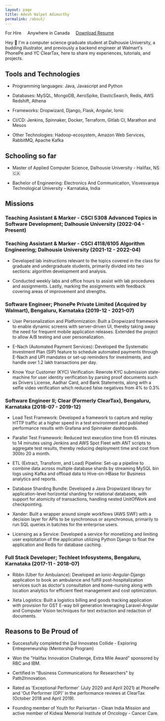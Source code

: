 ```yaml
---
layout: page
title: Adesh Nalpet Adimurthy
permalink: /about/
---
```


<div class="center-align">
    <subtitle class="font-weight-bold text-muted">
        <span style="color: orangered;">
            <i class="fas fa-map-pin" aria-hidden="true"></i>
        </span> For Hire &nbsp; &nbsp;
        <span style="color: dodgerblue;">
            <i class="ml-4 fas fa-map-marked-alt" aria-hidden="true"></i>
        </span> Anywhere in Canada
        <span> &nbsp; &nbsp;
            <a href="{{site.url}}/assets/resume.pdf" download>Download Resume</a>
        </span>
    </subtitle>
</div>

Hey 👋 I'm a computer science graduate student at Dalhousie University, a budding illustrator, and previously a backend engineer at Walmart's PhonePe and YC ClearTax, here to share my experiences, tutorials, and projects.

## Tools and Technologies
- Programming languages: Java, Javascript and Python

- Databases: MySQL, MongoDB, AeroSpike, ElasticSearch, Redis, AWS Redshift, Athena

- Frameworks: Dropwizard, Django, Flask, Angular, Ionic

- CI/CD: Jenkins, Spinnaker, Docker, Terraform, Gitlab CI, Marathon and Mesos

- Other Technologies: Hadoop-ecosystem, Amazon Web Services, RabbitMQ, Apache Kafka

## Schooling so far
- Master of Applied Computer Science, Dalhousie University - Halifax, NS 🇨🇦

- Bachelor of Engineering: Electronics And Communication, Visvesvaraya Technological University - Karnataka, India

## Missions

### Teaching Assistant & Marker - CSCI 5308 Advanced Topics in Software Development; Dalhousie University (2022-04 - Present)
### Teaching Assistant & Marker - CSCI 4118/6105 Algorithm Engineering; Dalhousie University (2021-12 - 2022-04)

- Developed lab instructions relevant to the topics covered in the class for graduate and undergraduate students, primarily divided into two sections: algorithm development and analysis.

- Conducted weekly labs and office hours to assist with lab procedures and assignments. Lastly, marking the assignments with feedback covering areas of improvement and strengths.

### Software Engineer; PhonePe Private Limited (Acquired by Walmart), Bengaluru, Karnataka (2019-12 - 2021-07)

- User Personalization and Platformization: Built a Dropwizard framework to enable dynamic screens with server-driven UI, thereby taking away the need for frequent mobile application releases. Extended the project to allow A/B testing and user personalization.

- E-Nach (Automated Payment Services): Developed the Systematic Investment Plan (SIP) feature to schedule automated payments through E-Nach and UPI mandates or set-up reminders for investments, and handle over 1.2 lakh transactions per day.

- Know Your Customer (KYC) Verification: Rewrote KYC submission state-machine for user identity verification by parsing proof documents such as Drivers License, Aadhar Card, and Bank Statements, along with a selfie video verification which reduced false negatives from 4% to 0.3%

### Software Engineer II; Clear (Formerly ClearTax), Bengaluru, Karnataka (2018-07 - 2019-12)

- Load Test Framework: Developed a framework to capture and replay HTTP traffic at a higher speed in a test environment and published performance results with Grafana and Spinnaker dashboards.

- Parallel Test Framework: Reduced test execution time from 65 minutes to 14 minutes using Jenkins and AWS Spot Fleet with ANT scripts to aggregate test results, thereby reducing deployment time and cost from $300 to ~$20 a month.

- ETL (Extract, Transform, and Load) Pipeline: Set-up a pipeline to combine data across multiple database shards by streaming MySQL bin logs using Kafka and offload data to Hive-on-HBase for Business analytics and reports.

- Database Sharding Bundle: Developed a Java Dropwizard library for application-level horizontal sharding for relational databases, with support for atomicity of transactions, handling nested UnitOfWork and checkpointing.

- Xander: Built a wrapper around simple workflows (AWS SWF) with a decision layer for APIs to be synchronous or asynchronous, primarily to run SQL queries in batches for the enterprise users.

- Licensing as a Service: Developed a service for monetizing and limiting user exploitation of the application utilizing Python Django to float the application and Redis for database caching.

### Full Stack Developer; Techleet Infosystems, Bengaluru, Karnataka (2017-11 - 2018-07)

- Ribbn (Uber for Ambulance): Developed an Ionic-Angular-Django application to book an ambulance and fulfill post-hospitalization services such as doctor's consultation and home-nursing along with location analytics for efficient fleet management and cost optimization.

- Xeta Logistics: Built a logistics billing and goods tracking application with provision for GST E-way bill generation leveraging Laravel-Angular and Computer Vision techniques for text extraction and redaction of documents.

## Reasons to Be Proud of

- Successfully completed the Dal Innovates Collide - Exploring Entrepreneurship (Mentorship Program)

- Won the "Halifax Innovation Challenge, Extra Mile Award" sponsored by RBC and IBM. 

- Certified in "Business Communications for Researchers" by Path2Innovation.

- Rated as 'Exceptional Performer' (July 2020 and April 2021) at PhonePe and 'Out Performer (OP)' in the performance reviews at ClearTax (October 2018 and April 2019). 

- Founding member of Youth for Parivartan - Clean India Mission and active member of Kidwai Memorial Institute of Oncology - Cancer Care. 
